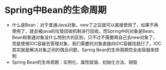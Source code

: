 # Spring中Bean的生命周期
- 什么是Bean：对于普通Java对象，new了之后就可以直接使用了，如果不再使用了，就会被java的垃圾回收机制进行回收。而Spring中的对象是Bean，Bean和普通对象没什么特别大的区别，只不过不需要再自己去new对象了，而是使用IOC容器去管理对象，我们需要的对象直接向IOC容器找就行了。IOC其实就是解决对象之间的偶合问题，Spring Bean的生命周期完全由容器来控制
- Spring Bean的生命周期：实例化、属性赋值、初始化方法、销毁